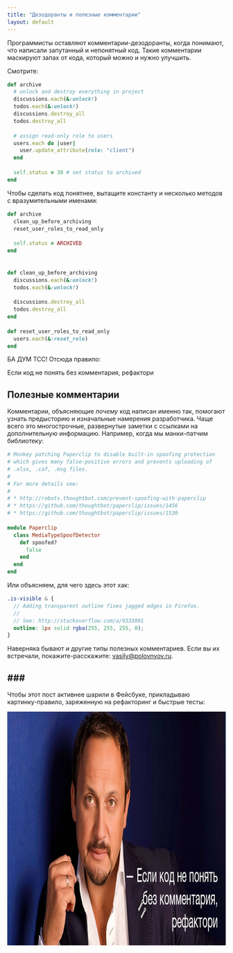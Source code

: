 ```yaml
---
title: "Дезодоранты и полезные комментарии"
layout: default
---
```


Программисты оставляют комментарии-дезодоранты, когда понимают, что написали запутанный и непонятный код. Такие комментарии маскируют запах от кода, который можно и нужно улучшить.

Смотрите:

```ruby
def archive
  # unlock and destroy everything in project
  discussions.each(&:unlock!)
  todos.each(&:unlock!)
  discussions.destroy_all
  todos.destroy_all

  # assign read-only role to users
  users.each do |user|
    user.update_attribute(role: "client")
  end

  self.status = 38 # set status to archived
end
```

Чтобы сделать код понятнее, вытащите константу и несколько методов с вразумительными именами:

```ruby
def archive
  clean_up_before_archiving
  reset_user_roles_to_read_only

  self.status = ARCHIVED
end


def clean_up_before_archiving
  discussions.each(&:unlock!)
  todos.each(&:unlock!)

  discussions.destroy_all
  todos.destroy_all
end

def reset_user_roles_to_read_only
  users.each(&:reset_role)
end
```

БА ДУМ ТСС! Отсюда правило:

<div class="outstanding outstanding--therule">
Если код не понять без комментария, рефактори
</div>

## Полезные комментарии

Комментарии, объясняющие _почему_ код написан именно так, помогают узнать предысторию и изначальные намерения разработчика. Чаще всего это многострочные, развернутые заметки с ссылками на дополнительную информацию. Например, когда мы манки-патчим библиотеку:

```ruby
# Monkey patching Paperclip to disable built-in spoofing protection
# which gives many false-positive errors and prevents uploading of
# .xlsx, .caf, .msg files.
#
# For more details see:
#
# * http://robots.thoughtbot.com/prevent-spoofing-with-paperclip
# * https://github.com/thoughtbot/paperclip/issues/1456
# * https://github.com/thoughtbot/paperclip/issues/1530

module Paperclip
  class MediaTypeSpoofDetector
    def spoofed?
      false
    end
  end
end
```

Или объясняем, для чего здесь этот хак:

```scss
.is-visible & {
  // Adding transparent outline fixes jagged edges in Firefox.
  //
  // See: http://stackoverflow.com/a/9333891
  outline: 1px solid rgba(255, 255, 255, 0);
}
```

<p>
Наверняка бывают и другие типы полезных комментариев. Если вы их встречали, <nobr>покажите-расскажите</nobr>: <a href="mailto:vasily@polovnyov.ru">vasily@polovnyov.ru</a>.
</p>

## \#\#\#

Чтобы этот пост активнее шарили в Фейсбуке, прикладываю <nobr>картинку-правило</nobr>, заряженную на рефакторинг и быстрые тесты:

<img src="/assets/stas-refactor.jpg" class="img--break" width="1080" height="538" />
